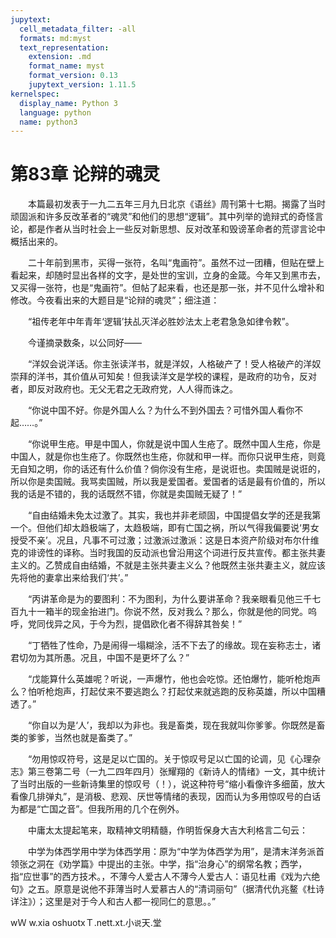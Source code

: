 ```yaml
---
jupytext:
  cell_metadata_filter: -all
  formats: md:myst
  text_representation:
    extension: .md
    format_name: myst
    format_version: 0.13
    jupytext_version: 1.11.5
kernelspec:
  display_name: Python 3
  language: python
  name: python3
---
```

# 第83章  论辩的魂灵 

　　本篇最初发表于一九二五年三月九日北京《语丝》周刊第十七期。揭露了当时顽固派和许多反改革者的“魂灵”和他们的思想“逻辑”。其中列举的诡辩式的奇怪言论，都是作者从当时社会上一些反对新思想、反对改革和毁谤革命者的荒谬言论中概括出来的。 

　　二十年前到黑市，买得一张符，名叫“鬼画符”。虽然不过一团糟，但贴在壁上看起来，却随时显出各样的文字，是处世的宝训，立身的金箴。今年又到黑市去，又买得一张符，也是“鬼画符”。但帖了起来看，也还是那一张，并不见什么增补和修改。今夜看出来的大题目是“论辩的魂灵”；细注道： 

　　“祖传老年中年青年‘逻辑’扶乩灭洋必胜妙法太上老君急急如律令敕”。 

　　今谨摘录数条，以公同好—— 

　　“洋奴会说洋话。你主张读洋书，就是洋奴，人格破产了！受人格破产的洋奴崇拜的洋书，其价值从可知矣！但我读洋文是学校的课程，是政府的功令，反对者，即反对政府也。无父无君之无政府党，人人得而诛之。 

　　“你说中国不好。你是外国人么？为什么不到外国去？可惜外国人看你不起……。” 

　　“你说甲生疮。甲是中国人，你就是说中国人生疮了。既然中国人生疮，你是中国人，就是你也生疮了。你既然也生疮，你就和甲一样。而你只说甲生疮，则竟无自知之明，你的话还有什么价值？倘你没有生疮，是说诳也。卖国贼是说诳的，所以你是卖国贼。我骂卖国贼，所以我是爱国者。爱国者的话是最有价值的，所以我的话是不错的，我的话既然不错，你就是卖国贼无疑了！” 

　　“自由结婚未免太过激了。其实，我也并非老顽固，中国提倡女学的还是我第一个。但他们却太趋极端了，太趋极端，即有亡国之祸，所以气得我偏要说‘男女授受不亲’。况且，凡事不可过激；过激派过激派：这是日本资产阶级对布尔什维克的诽谤性的译称。当时我国的反动派也曾沿用这个词进行反共宣传。都主张共妻主义的。乙赞成自由结婚，不就是主张共妻主义么？他既然主张共妻主义，就应该先将他的妻拿出来给我们‘共’。” 

　　“丙讲革命是为的要图利：不为图利，为什么要讲革命？我亲眼看见他三千七百九十一箱半的现金抬进门。你说不然，反对我么？那么，你就是他的同党。呜呼，党同伐异之风，于今为烈，提倡欧化者不得辞其咎矣！” 

　　“丁牺牲了性命，乃是闹得一塌糊涂，活不下去了的缘故。现在妄称志士，诸君切勿为其所愚。况且，中国不是更坏了么？” 

　　“戊能算什么英雄呢？听说，一声爆竹，他也会吃惊。还怕爆竹，能听枪炮声么？怕听枪炮声，打起仗来不要逃跑么？打起仗来就逃跑的反称英雄，所以中国糟透了。” 

　　“你自以为是‘人’，我却以为非也。我是畜类，现在我就叫你爹爹。你既然是畜类的爹爹，当然也就是畜类了。” 

　　“勿用惊叹符号，这是足以亡国的。关于惊叹号足以亡国的论调，见《心理杂志》第三卷第二号（一九二四年四月）张耀翔的《新诗人的情绪》一文，其中统计了当时出版的一些新诗集里的惊叹号（！），说这种符号“缩小看像许多细菌，放大看像几排弹丸”，是消极、悲观、厌世等情绪的表现，因而认为多用惊叹号的白话为都是“亡国之音”。但我所用的几个在例外。 

　　中庸太太提起笔来，取精神文明精髓，作明哲保身大吉大利格言二句云： 

　　中学为体西学用中学为体西学用：原为“中学为体西学为用”，是清末洋务派首领张之洞在《劝学篇》中提出的主张。中学，指“治身心”的纲常名教；西学，指“应世事”的西方技术。，不薄今人爱古人不薄今人爱古人：语见杜甫《戏为六绝句》之五。原意是说他不菲薄当时人爱慕古人的“清词丽句”（据清代仇兆鳌《杜诗详注》）；这里是对于今人和古人都一视同仁的意思。。” 

wＷ w.xia oshuotxＴ.nett.xt.小`说`天.堂 


